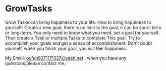 # GrowTasks

Grow Tasks can bring happiness to your life.
How to bring happiness to yourself: Create a new goal, there is no limit to the goal, it can be short-term or long-term. You only need to know what you need, set a goal for yourself. Then create a Task or multiple Tasks to complete This goal.
Try to accomplish your goals and get a sense of accomplishment.
Don't doubt yourself, when you finish your goal, you will feel happiness.

My Email: oufen9371171337@yeah.net .  when you have any questions,please contact me.
